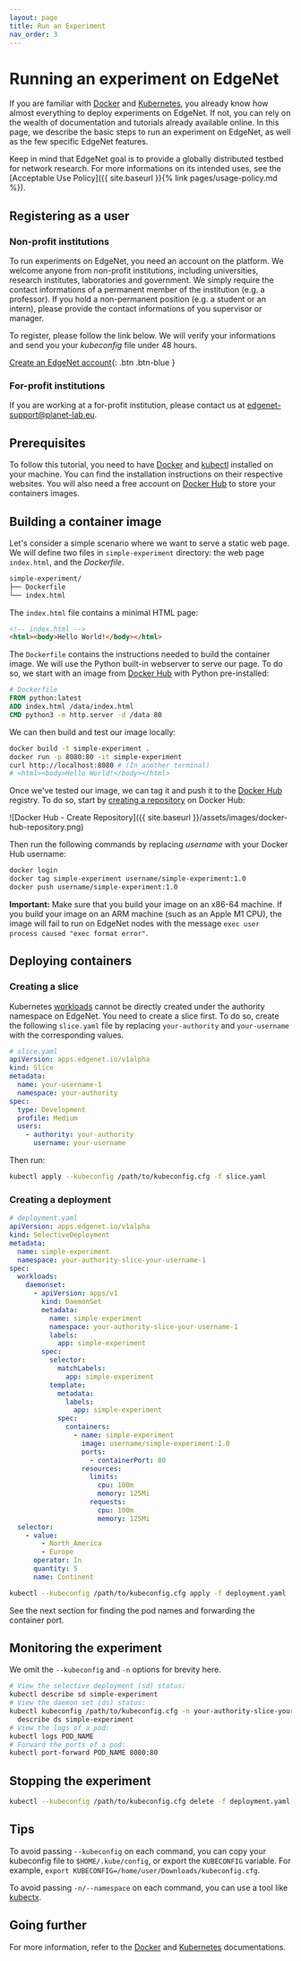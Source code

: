 ```yaml
---
layout: page
title: Run an Experiment
nav_order: 3
---
```


# Running an experiment on EdgeNet

If you are familiar with [Docker](https://www.docker.com/) and [Kubernetes](https://kubernetes.io/),
you already know how almost everything to deploy experiments on EdgeNet.
If not, you can rely on the wealth of documentation and tutorials already available online.
In this page, we describe the basic steps to run an experiment on EdgeNet, as well as the few specific EdgeNet features.

Keep in mind that EdgeNet goal is to provide a globally distributed testbed for network research.
For more informations on its intended uses, see the [Acceptable Use Policy]({{ site.baseurl }}{% link pages/usage-policy.md %}).

## Registering as a user

### Non-profit institutions

To run experiments on EdgeNet, you need an account on the platform.
We welcome anyone from non-profit institutions, including universities, research institutes, laboratories and government.
We simply require the contact informations of a permanent member of the institution (e.g. a professor).
If you hold a non-permanent position (e.g. a student or an intern), please provide the contact informations of you supervisor or manager.

To register, please follow the link below.
We will verify your informations and send you your _kubeconfig_ file under 48 hours.

[Create an EdgeNet account](https://console.edge-net.org/signup){: .btn .btn-blue }

### For-profit institutions

If you are working at a for-profit institution, please contact us at <edgenet-support@planet-lab.eu>.

## Prerequisites

To follow this tutorial, you need to have [Docker](https://www.docker.com/) and [kubectl](https://kubernetes.io/docs/tasks/tools/install-kubectl/)
installed on your machine.
You can find the installation instructions on their respective websites.
You will also need a free account on [Docker Hub](https://hub.docker.com/) to store your containers images.

## Building a container image

Let's consider a simple scenario where we want to serve a static web page.
We will define two files in `simple-experiment` directory: the web page `index.html`, and the _Dockerfile_.

```bash
simple-experiment/
├── Dockerfile
└── index.html
```

The `index.html` file contains a minimal HTML page:
```html
<!-- index.html -->
<html><body>Hello World!</body></html>
```

The `Dockerfile` contains the instructions needed to build the container image.
We will use the Python built-in webserver to serve our page.
To do so, we start with an image from [Docker Hub](https://hub.docker.com/) with Python pre-installed:
```dockerfile
# Dockerfile
FROM python:latest
ADD index.html /data/index.html
CMD python3 -m http.server -d /data 80
```

We can then build and test our image locally:
```bash
docker build -t simple-experiment .
docker run -p 8080:80 -it simple-experiment
curl http://localhost:8080 # (In another terminal)
# <html><body>Hello World!</body></html>
```

Once we've tested our image, we can tag it and push it to the [Docker Hub](https://hub.docker.com/) registry.
To do so, start by [creating a repository](https://hub.docker.com/repository/create) on Docker Hub:

![Docker Hub - Create Repository]({{ site.baseurl }}/assets/images/docker-hub-repository.png)

Then run the following commands by replacing _username_ with your Docker Hub username:
```bash
docker login
docker tag simple-experiment username/simple-experiment:1.0
docker push username/simple-experiment:1.0
```

**Important:** Make sure that you build your image on an x86-64 machine.
If you build your image on an ARM machine (such as an Apple M1 CPU), the image will fail to run on EdgeNet nodes with the
message `exec user process caused "exec format error"`.

## Deploying containers

### Creating a slice

Kubernetes [workloads](https://kubernetes.io/docs/concepts/workloads/) cannot be directly created under the authority namespace on EdgeNet.
You need to create a slice first.
To do so, create the following `slice.yaml` file by replacing `your-authority` and `your-username` with the corresponding values.

```yaml
# slice.yaml
apiVersion: apps.edgenet.io/v1alpha
kind: Slice
metadata:
  name: your-username-1
  namespace: your-authority
spec:
  type: Development
  profile: Medium
  users:
    - authority: your-authority
      username: your-username
```

Then run:
```bash
kubectl apply --kubeconfig /path/to/kubeconfig.cfg -f slice.yaml
```

### Creating a deployment

```yaml
# deployment.yaml
apiVersion: apps.edgenet.io/v1alpha
kind: SelectiveDeployment
metadata:
  name: simple-experiment
  namespace: your-authority-slice-your-username-1
spec:
  workloads:
    daemonset:
      - apiVersion: apps/v1
        kind: DaemonSet
        metadata:
          name: simple-experiment
          namespace: your-authority-slice-your-username-1
          labels:
            app: simple-experiment
        spec:
          selector:
            matchLabels:
              app: simple-experiment
          template:
            metadata:
              labels:
                app: simple-experiment
            spec:
              containers:
                - name: simple-experiment
                  image: username/simple-experiment:1.0
                  ports:
                    - containerPort: 80
                  resources:
                    limits:
                      cpu: 100m
                      memory: 125Mi
                    requests:
                      cpu: 100m
                      memory: 125Mi
  selector:
    - value:
        - North_America
        - Europe
      operator: In
      quantity: 5
      name: Continent
```

```bash
kubectl --kubeconfig /path/to/kubeconfig.cfg apply -f deployment.yaml
```

See the next section for finding the pod names and forwarding the container port.

## Monitoring the experiment

We omit the `--kubeconfig` and `-n` options for brevity here.

```bash
# View the selective deployment (sd) status:
kubectl describe sd simple-experiment 
# View the daemon set (ds) status:
kubectl kubeconfig /path/to/kubeconfig.cfg -n your-authority-slice-your-username-1 \
  describe ds simple-experiment
# View the logs of a pod:
kubectl logs POD_NAME
# Forward the ports of a pod:
kubectl port-forward POD_NAME 8080:80
```

## Stopping the experiment

```bash
kubectl --kubeconfig /path/to/kubeconfig.cfg delete -f deployment.yaml
```

## Tips

To avoid passing `--kubeconfig` on each command, you can copy your kubeconfig file to `$HOME/.kube/config`,
or export the `KUBECONFIG` variable.
For example, `export KUBECONFIG=/home/user/Downloads/kubeconfig.cfg`.

To avoid passing `-n/--namespace` on each command, you can use a tool like [kubectx](https://github.com/ahmetb/kubectx).

## Going further

For more information, refer to the [Docker](https://docs.docker.com) and [Kubernetes](https://kubernetes.io/docs/concepts/) documentations.
